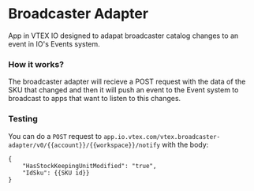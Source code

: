 # Broadcaster Adapter

App in VTEX IO designed to adapat broadcaster catalog changes to an event in IO's Events system.

### How it works?

The broadcaster adapter will recieve a POST request with the data of the SKU that changed and then it will push an event to the Event system to broadcast to apps that want to listen to this changes.

### Testing

You can do a `POST` request to
`app.io.vtex.com/vtex.broadcaster-adapter/v0/{{account}}/{{workspace}}/notify`
with the body:
```
{
	"HasStockKeepingUnitModified": "true",
	"IdSku": {{SKU id}}
}
```
